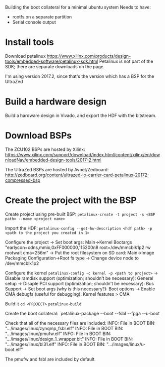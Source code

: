 
Building the boot collateral for a minimal ubuntu system
Needs to have:
  - rootfs on a separate partition
  - Serial console output

# Install tools
Download petalinux
  https://www.xilinx.com/products/design-tools/embedded-software/petalinux-sdk.html
Petalinux is not part of the SDK; there are separate downloads on the page.

I'm using version 2017.2, since that's the version which has a BSP for the UltraZed

# Build a hardware design
Build a hardware design in Vivado, and export the HDF with the bitstream.

# Download BSPs
The ZCU102 BSPs are hosted by Xilinx: https://www.xilinx.com/support/download/index.html/content/xilinx/en/downloadNav/embedded-design-tools/2017-2.html

The UltraZed BSPs are hosted by Avnet/Zedboard: http://zedboard.org/content/ultrazed-io-carrier-card-petalinux-20172-compressed-bsp

# Create the project with the BSP
Create project using pre-built BSP:
  `petalinux-create -t project -s <BSP path> --name <project name>`

Import the HDF:
  `petalinux-config --get-hw-description <hdf path> -p <path to the project you created in 1>`

Configure the project
  -> Set boot args: Main->Kernel Bootargs
"earlycon=cdns,mmio,0xFF000000,115200n8 root=/dev/mmcblk1p2 rw rootwait cma=256m"
  -> Put the root filesystem on SD card: Main->Image Packaging Configuration->Root fs type
  -> Change device node to /dev/mmcblk1p2

Configure the kernel
  `petalinux-config -c kernel -p <path to project>`
  -> Disable ramdisk support (optimization; shouldn't be necessary): General setup
  -> Disaple PCI support (optimization; shouldn't be necessary): Bus Support
  -> Set boot args (why is this necessary?): Boot options
  -> Enable CMA debugfs (useful for debugging): Kernel features > CMA

Build it
  `cd <PROJECT>`
  `petalinux-build`

Create the boot collateral:
  `petalinux-package --boot --fsbl <fsbl path> --fpga <fpga path> --u-boot


Check that all of the necessary files are included:
INFO: File in BOOT BIN: ".../images/linux/zynqmp_fsbl.elf"
INFO: File in BOOT BIN: ".../images/linux/pmufw.elf"
INFO: File in BOOT BIN: ".../images/linux/design_1_wrapper.bit"
INFO: File in BOOT BIN: ".../images/linux/bl31.elf"
INFO: File in BOOT BIN: ".../images/linux/u-boot.elf"

The pmufw and fsbl are included by default.

